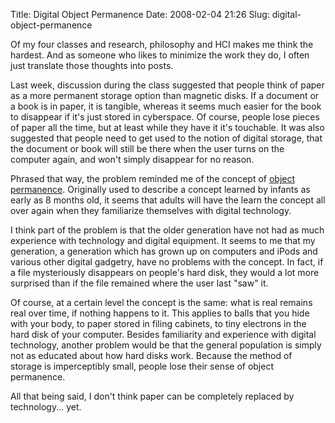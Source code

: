 Title: Digital Object Permanence
Date: 2008-02-04 21:26
Slug: digital-object-permanence

Of my four classes and research, philosophy and HCI makes me think the
hardest. And as someone who likes to minimize the work they do, I often
just translate those thoughts into posts.

Last week, discussion during the class suggested that people think of
paper as a more permanent storage option than magnetic disks. If a
document or a book is in paper, it is tangible, whereas it seems much
easier for the book to disappear if it's just stored in cyberspace. Of
course, people lose pieces of paper all the time, but at least while
they have it it's touchable. It was also suggested that people need to
get used to the notion of digital storage, that the document or book
will still be there when the user turns on the computer again, and won't
simply disappear for no reason.

Phrased that way, the problem reminded me of the concept of [object
permanence](http://en.wikipedia.org/wiki/Object_permanence). Originally
used to describe a concept learned by infants as early as 8 months old,
it seems that adults will have the learn the concept all over again when
they familiarize themselves with digital technology.

I think part of the problem is that the older generation have not had as
much experience with technology and digital equipment. It seems to me
that my generation, a generation which has grown up on computers and
iPods and various other digital gadgetry, have no problems with the
concept. In fact, if a file mysteriously disappears on people's hard
disk, they would a lot more surprised than if the file remained where
the user last "saw" it.

Of course, at a certain level the concept is the same: what is real
remains real over time, if nothing happens to it. This applies to balls
that you hide with your body, to paper stored in filing cabinets, to
tiny electrons in the hard disk of your computer. Besides familiarity
and experience with digital technology, another problem would be that
the general population is simply not as educated about how hard disks
work. Because the method of storage is imperceptibly small, people lose
their sense of object permanence.

All that being said, I don't think paper can be completely replaced by
technology... yet.

